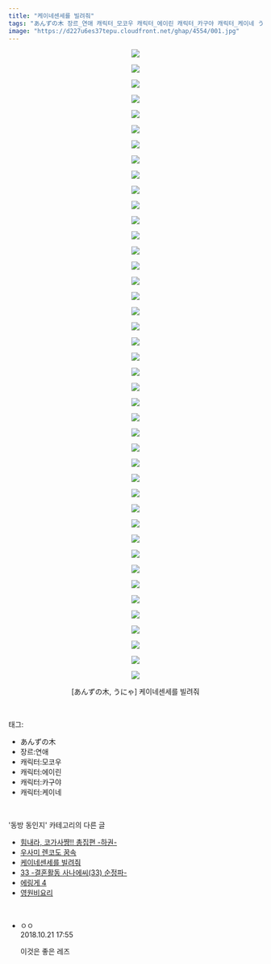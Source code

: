 ```yaml
---
title: "케이네센세를 빌려줘"
tags: "あんずの木 장르_연애 캐릭터_모코우 캐릭터_에이린 캐릭터_카구야 캐릭터_케이네 うにゃ 동방_동인지"
image: "https://d227u6es37tepu.cloudfront.net/ghap/4554/001.jpg"
---
```

<div class="article">
<p style="text-align: center; clear: none; float: none;"><img src="{{ site.imgserver6 }}/ghap/4554/001.jpg"/></p>
<p style="text-align: center; clear: none; float: none;"><img src="{{ site.imgserver6 }}/ghap/4554/002.jpg"/></p>
<p style="text-align: center; clear: none; float: none;"><img src="{{ site.imgserver6 }}/ghap/4554/003.jpg"/></p>
<p style="text-align: center; clear: none; float: none;"><img src="{{ site.imgserver6 }}/ghap/4554/004.jpg"/></p>
<p style="text-align: center; clear: none; float: none;"><img src="{{ site.imgserver6 }}/ghap/4554/005.jpg"/></p>
<p style="text-align: center; clear: none; float: none;"><img src="{{ site.imgserver6 }}/ghap/4554/006.jpg"/></p>
<p style="text-align: center; clear: none; float: none;"><img src="{{ site.imgserver6 }}/ghap/4554/007.jpg"/></p>
<p style="text-align: center; clear: none; float: none;"><img src="{{ site.imgserver6 }}/ghap/4554/008.jpg"/></p>
<p style="text-align: center; clear: none; float: none;"><img src="{{ site.imgserver6 }}/ghap/4554/009.jpg"/></p>
<p style="text-align: center; clear: none; float: none;"><img src="{{ site.imgserver6 }}/ghap/4554/010.jpg"/></p>
<p style="text-align: center; clear: none; float: none;"><img src="{{ site.imgserver6 }}/ghap/4554/011.jpg"/></p>
<p style="text-align: center; clear: none; float: none;"><img src="{{ site.imgserver6 }}/ghap/4554/012.jpg"/></p>
<p style="text-align: center; clear: none; float: none;"><img src="{{ site.imgserver6 }}/ghap/4554/013.jpg"/></p>
<p style="text-align: center; clear: none; float: none;"><img src="{{ site.imgserver6 }}/ghap/4554/014.jpg"/></p>
<p style="text-align: center; clear: none; float: none;"><img src="{{ site.imgserver6 }}/ghap/4554/015.jpg"/></p>
<p style="text-align: center; clear: none; float: none;"><img src="{{ site.imgserver6 }}/ghap/4554/016.jpg"/></p>
<p style="text-align: center; clear: none; float: none;"><img src="{{ site.imgserver6 }}/ghap/4554/017.jpg"/></p>
<p style="text-align: center; clear: none; float: none;"><img src="{{ site.imgserver6 }}/ghap/4554/018.jpg"/></p>
<p style="text-align: center; clear: none; float: none;"><img src="{{ site.imgserver6 }}/ghap/4554/019.jpg"/></p>
<p style="text-align: center; clear: none; float: none;"><img src="{{ site.imgserver6 }}/ghap/4554/020.jpg"/></p>
<p style="text-align: center; clear: none; float: none;"><img src="{{ site.imgserver6 }}/ghap/4554/021.jpg"/></p>
<p style="text-align: center; clear: none; float: none;"><img src="{{ site.imgserver6 }}/ghap/4554/022.jpg"/></p>
<p style="text-align: center; clear: none; float: none;"><img src="{{ site.imgserver6 }}/ghap/4554/023.jpg"/></p>
<p style="text-align: center; clear: none; float: none;"><img src="{{ site.imgserver6 }}/ghap/4554/024.jpg"/></p>
<p style="text-align: center; clear: none; float: none;"><img src="{{ site.imgserver6 }}/ghap/4554/025.jpg"/></p>
<p style="text-align: center; clear: none; float: none;"><img src="{{ site.imgserver6 }}/ghap/4554/026.jpg"/></p>
<p style="text-align: center; clear: none; float: none;"><img src="{{ site.imgserver6 }}/ghap/4554/027.jpg"/></p>
<p style="text-align: center; clear: none; float: none;"><img src="{{ site.imgserver6 }}/ghap/4554/028.jpg"/></p>
<p style="text-align: center; clear: none; float: none;"><img src="{{ site.imgserver6 }}/ghap/4554/029.jpg"/></p>
<p style="text-align: center; clear: none; float: none;"><img src="{{ site.imgserver6 }}/ghap/4554/030.jpg"/></p>
<p style="text-align: center; clear: none; float: none;"><img src="{{ site.imgserver6 }}/ghap/4554/031.jpg"/></p>
<p style="text-align: center; clear: none; float: none;"><img src="{{ site.imgserver6 }}/ghap/4554/032.jpg"/></p>
<p style="text-align: center; clear: none; float: none;"><img src="{{ site.imgserver6 }}/ghap/4554/033.jpg"/></p>
<p style="text-align: center; clear: none; float: none;"><img src="{{ site.imgserver6 }}/ghap/4554/034.jpg"/></p>
<p style="text-align: center; clear: none; float: none;"><img src="{{ site.imgserver6 }}/ghap/4554/035.jpg"/></p>
<p style="text-align: center; clear: none; float: none;"><img src="{{ site.imgserver6 }}/ghap/4554/036.jpg"/></p>
<p style="text-align: center; clear: none; float: none;"><img src="{{ site.imgserver6 }}/ghap/4554/037.jpg"/></p>
<p style="text-align: center; clear: none; float: none;"><img src="{{ site.imgserver6 }}/ghap/4554/038.jpg"/></p>
<p style="text-align: center; clear: none; float: none;"><img src="{{ site.imgserver6 }}/ghap/4554/039.jpg"/></p>
<p style="text-align: center; clear: none; float: none;"><img src="{{ site.imgserver6 }}/ghap/4554/040.jpg"/></p>
<p style="text-align: center; clear: none; float: none;"><img src="{{ site.imgserver6 }}/ghap/4554/041.jpg"/></p>
<p style="text-align: center; clear: none; float: none;"><img src="{{ site.imgserver6 }}/ghap/4554/042.jpg"/></p>
<p style="text-align: center; clear: none; float: none;">[あんずの木, うにゃ] 케이네센세를 빌려줘</p>
</div><br/>
<div class="tagTrail">
<p>태그: </p>
<ul>
<li>あんずの木</li>
<li>장르:연애</li>
<li>캐릭터:모코우</li>
<li>캐릭터:에이린</li>
<li>캐릭터:카구야</li>
<li>캐릭터:케이네</li>
</ul>
</div><br/>
<div class="another">
<p>'동방 동인지' 카테고리의 다른 글</p>
<ul>
<li><a href="/ghap_4557">힘내라, 코가사쨩!! 총집편 -하권-</a></li>
<li><a href="/ghap_4556">우사미 렌코도 꿈속</a></li>
<li><a href="/ghap_4554">케이네센세를 빌려줘</a></li>
<li><a href="/ghap_4553">33 -결혼활동 사나에씨(33) 순정파-</a></li>
<li><a href="/ghap_4551">에링게 4</a></li>
<li><a href="/ghap_4550">영원비요리</a></li>
</ul>
</div><br/>
<div class="cb_module cb_fluid">
<div class="cb_wrt cb_profile">
<div class="comment">
<ul>
<li class="cb_thumb_off" id="comment15359208">
<div class="cb_comment_area">
<div class="cb_info_area">
<div class="cb_section">
<span class="cb_nick_name">ㅇㅇ</span>
</div>
<div class="cb_section">
<span class="cb_date">2018.10.21 17:55 </span>
</div>
</div>
<div class="cb_dsc_comment">
<p class="cb_dsc">
											이것은 좋은 레즈
										</p>
</div>
</div></li>
</ul>
</div>
</div><!-- commentList close -->
</div><br/>
